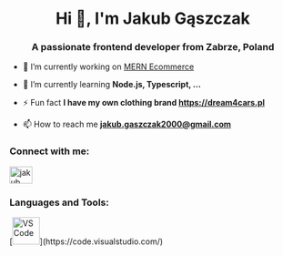<h1 align="center">Hi 👋, I'm Jakub Gąszczak</h1>
<h3 align="center">A passionate frontend developer from Zabrze, Poland</h3>

- 🔭 I’m currently working on [MERN Ecommerce](https://github.com/JakubGaszczak/MERN-Ecommerce)

- 🌱 I’m currently learning **Node.js, Typescript, ...**

- ⚡ Fun fact **I have my own clothing brand https://dream4cars.pl**

- 📫 How to reach me **jakub.gaszczak2000@gmail.com**

<h3 align="left">Connect with me:</h3>
<p align="left">
<a href="https://linkedin.com/in/jakub gąszczak" target="blank"><img align="center" src="https://raw.githubusercontent.com/rahuldkjain/github-profile-readme-generator/master/src/images/icons/Social/linked-in-alt.svg" alt="jakub gąszczak" height="30" width="40" /></a>
</p>

<h3 align="left">Languages and Tools:</h3>
<p align="left"> 
 [<img src="https://img.icons8.com/fluent/48/000000/visual-studio-code-2019.png" alt="VSCode" width="48">](https://code.visualstudio.com/)

</p>

